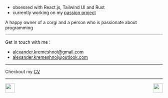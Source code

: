 * obsessed with React.js, Tailwind UI and Rust
* currently working on my [passion project](https://github.com/otakulibrary)

A happy owner of a corgi and a person who is passionate about programming

----
Get in touch with me : 
- <a href="mailto:alexander.kremeshnoi@gmail.com">alexander.kremeshnoi@gmail.com</a>
- <a href="mailto:alexander.kremeshnoi@outlook.com">alexander.kremeshnoi@outlook.com</a>

---
Checkout my [CV](https://kremeshnoi.github.io)

---
<a href="https://www.codewars.com/users/Alexander%20Kremeshnoi"> <img style="height: 30px" align="right" src="https://www.codewars.com/users/Alexander%20Kremeshnoi/badges/large" /> </a>
<a href="https://publish.obsidian.md/computer-science-vault"> <img style="height: 30px" src="https://img.shields.io/badge/Obsidian-%23483699.svg?style=for-the-badge&logo=obsidian&logoColor=white" /> </a>
